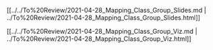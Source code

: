 












[[../../To%20Review/2021-04-28_Mapping_Class_Group_Slides.md | ../To%20Review/2021-04-28_Mapping_Class_Group_Slides.html]]

[[../../To%20Review/2021-04-28_Mapping_Class_Group_Viz.md | ../To%20Review/2021-04-28_Mapping_Class_Group_Viz.html]]
